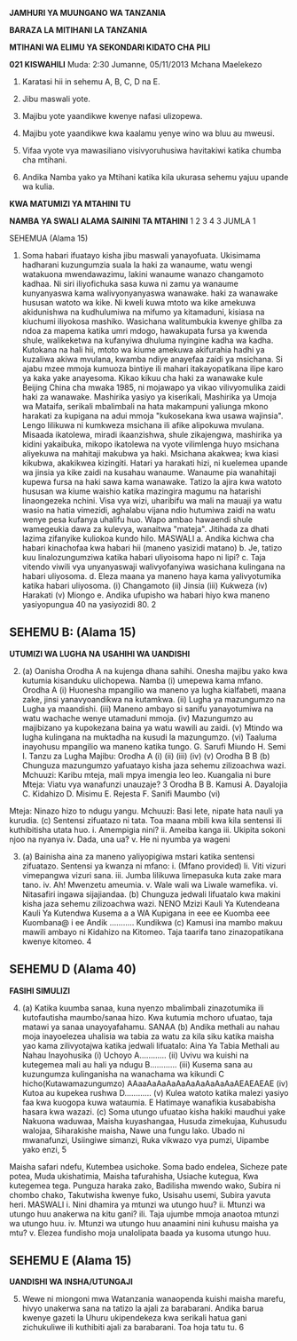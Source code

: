 **JAMHURI YA MUUNGANO WA TANZANIA**

**BARAZA LA MITIHANI LA TANZANIA**

**MTIHANI WA ELIMU YA SEKONDARI KIDATO CHA PILI**

**021 KISWAHILI**
Muda: 2:30 Jumanne, 05/11/2013 Mchana
Maelekezo

1. Karatasi hii in sehemu A, B, C, D na E.

2. Jibu maswali yote.

3. Majibu yote yaandikwe kwenye nafasi ulizopewa.

4. Majibu yote yaandikwe kwa kaalamu yenye wino wa bluu au mweusi.

5. Vifaa vyote vya mawasiliano visivyoruhusiwa havitakiwi katika chumba cha mtihani.

6. Andika Namba yako ya Mtihani katika kila ukurasa sehemu yajuu upande wa kulia.

**KWA MATUMIZI YA MTAHINI TU**

**NAMBA YA SWALI ALAMA SAININI TA MTAHINI**
1
2
3
4
3
JUMLA
1

SEHEMUA (Alama 15)

1. Soma habari ifuatayo kisha jibu maswali yanayofuata.
Ukisimama hadharani kuzungumzia suala la haki za wanaume, watu wengi watakuona mwendawazimu,
lakini wanaume wanazo changamoto kadhaa. Ni siri iliyofichuka sasa kuwa ni zamu ya wanaume kunyanyaswa kama walivyonyanyaswa wanawake.
haki za wanawake hususan watoto wa kike. Ni kweli kuwa mtoto wa kike amekuwa akidunishwa na kudhulumiwa na mifumo ya kitamaduni, kisiasa na kiuchumi iliyokosa mashiko.
Wasichana walitumbukia kwenye ghilba za ndoa za mapema katika umri mdogo, hawakupata fursa ya kwenda shule, walikeketwa na kufanyiwa dhuluma nyingine kadha wa kadha. Kutokana na hali hii, mtoto wa kiume amekuwa akifurahia hadhi ya kuzaliwa akiwa mvulana, kwamba ndiye anayefaa zaidi ya msichana. Si ajabu mzee mmoja kumuoza bintiye ili mahari itakayopatikana ilipe karo ya kaka yake anayesoma. Kikao kikuu cha haki za wanawake kule Beijing China cha mwaka 1985, ni mojawapo ya vikao vilivyomulika zaidi haki za wanawake.
Mashirika yasiyo ya kiserikali, Mashirika ya Umoja wa Mataifa, serikali mbalimbali na hata makampuni yaliunga mkono harakati za kupigana na adui mmoja "kukosekana kwa usawa wajinsia". Lengo lilikuwa ni kumkweza msichana ili afike alipokuwa mvulana. Misaada ikatolewa, miradi ikaanzishwa, shule zikajengwa, mashirika ya kidini yakaibuka, mikopo ikatolewa na vyote vilimlenga huyo msichana aliyekuwa na mahitaji makubwa ya haki. Msichana akakwea; kwa kiasi kikubwa, akakikwea kizingiti.
Hatari ya harakati hizi, ni kuelemea upande wa jinsia ya kike zaidi na kusahau wanaume. Wanaume pia wanahitaji kupewa fursa na haki sawa kama wanawake. Tatizo la ajira kwa watoto hususan wa kiume waishio katika mazingira magumu na hatarishi linaongezeka nchini. Visa vya wizi, uharibifu wa mali na mauaji ya watu wasio na hatia vimezidi, aghalabu vijana ndio hutumiwa zaidi na watu wenye pesa kufanya uhalifu huo. Wapo ambao hawaendi shule wamegeukia dawa za kulevya, wanaitwa "mateja".
Jitihada za dhati lazima zifanyike kuliokoa kundo hilo.
MASWALI
a. Andika kichwa cha habari kinachofaa kwa habari hii (maneno yasizidi matano)
b. Je, tatizo kuu linalozungumziwa katika habari uliyoisoma hapo ni lipi?
c. Taja vitendo viwili vya unyanyaswaji walivyofanyiwa wasichana kulingana na habari uliyosoma.
d. Eleza maana ya maneno haya kama yalivyotumika katika habari uliyosoma.
(i) Changamoto
(ii) Jinsia
(iii) Kukweza
(iv) Harakati
(v) Miongo e. Andika ufupisho wa habari hiyo kwa maneno yasiyopungua 40 na yasiyozidi 80. 
2

## SEHEMU B: (Alama 15)

**UTUMIZI WA LUGHA NA USAHIHI WA UANDISHI**

2. (a) Oanisha Orodha A na kujenga dhana sahihi. Onesha majibu yako kwa kutumia kisanduku ulichopewa. Namba (i) umepewa kama mfano.
Orodha A
(i) Huonesha mpangilio wa maneno ya lugha kialfabeti, maana zake, jinsi yanavyoandikwa na kutamkwa.
(ii) Lugha ya mazungumzo na Lugha ya maandishi.
(iii) Maneno ambayo si sanifu yanayotumiwa na watu wachache wenye utamaduni mmoja.
(iv) Mazungumzo au majibizano ya kupokezana baina ya watu wawili au zaidi.
(v) Mtindo wa lugha kulingana na muktadha na kusudi la mazungumzo.
(vi) Taaluma inayohusu mpangilio wa maneno katika tungo.
G. Sarufi Miundo
H. Semi
I. Tanzu za Lugha
Majibu:
Orodha A (i) (ii) (iii) (iv) (v)
Orodha B B
(b) Chunguza mazungumzo yafuatayo kisha jaza sehemu zilizoachwa wazi.
Mchuuzi: Karibu mteja, mali mpya imengia leo leo. Kuangalia ni bure
Mteja: Viatu vya wanafunzi unauzaje?
3
Orodha B
B. Kamusi
A. Dayalojia
C. Kidahizo
D. Misimu
E. Rejesta
F. Sanifi
Maumbo
(vi)

Mteja: Ninazo hizo to ndugu yangu.
Mchuuzi: Basi lete, nipate hata nauli ya kurudia.
(c) Sentensi zifuatazo ni tata. Toa maana mbili kwa kila sentensi ili kuthibitisha utata huo.
i. Amempigia nini?
ii. Ameiba kanga iii. Ukipita sokoni njoo na nyanya iv. Dada, una ua?
v. He ni nyumba ya wageni

3. (a) Bainisha aina za maneno yaliyopigiwa mstari katika sentensi zifuatazo. Sentensi ya kwanza ni mfano:
i. (Mfano provided)
li. Viti vizuri vimepangwa vizuri sana.
iii. Jumba lilikuwa limepasuka kuta zake mara tano.
iv. Ah! Mwenzetu ameumia.
v. Wale wali wa Liwale wamefika.
vi. Nitasafiri ingawa sijajiandaa.
(b) Chunguza jedwali lifuatalo kwa makini kisha jaza sehemu zilizoachwa wazi.
NENO Mzizi Kauli Ya Kutendeana Kauli Ya Kutendwa
Kusema a a WA
Kupigana in eee ee
Kuomba eee Kuombana@ i ee
Andik ........... Kundikwa
(c) Kamusi ina mambo makuu mawili ambayo ni Kidahizo na Kitomeo. Taja taarifa tano zinazopatikana kwenye kitomeo.
4

## SEHEMU D (Alama 40)

**FASIHI SIMULIZI**

4. (a) Katika kuumba sanaa, kuna nyenzo mbalimbali zinazotumika ili kutofautisha maumbo/sanaa hizo.
Kwa kutumia mchoro ufuatao, taja matawi ya sanaa unayoyafahamu.
SANAA
(b) Andika methali au nahau moja inayoelezea uhalisia wa tabia za watu za kila siku katika maisha yao kama zilivyotajwa katika jedwali lifuatalo:
Aina Ya Tabia Methali au Nahau
Inayohusika
(i) Uchoyo A............
(ii) Uvivu wa kuishi na kutegemea mali au hali ya ndugu B............
(iii) Kusema sana au kuzungumza kulinganisha na wanachama wa kikundi C
hicho(Kutawamazungumzo) AAaaAaAaAaAaAaAaAaAaAaAEAEAEAE
(iv) Kutoa au kupekea rushwa D............
(v) Kulea watoto katika malezi yasiyo faa kwa kuogopa kuwa wataumia. E
Hatimaye wanafikia kusababisha hasara kwa wazazi.
(c) Soma utungo ufuatao kisha hakiki maudhui yake
Nakuona waduwaa,
Maisha kuyashangaa,
Husuda zimekujaa,
Kuhusudu walojaa,
Siharakishe maisha,
Nawe una fungu lako.
Ubado ni mwanafunzi,
Usiingiwe simanzi,
Ruka vikwazo vya pumzi,
Uipambe yako enzi,
5

Maisha safari ndefu,
Kutembea usichoke.
Soma bado endelea,
Sicheze pate potea,
Muda ukishatimia,
Maisha tafurahisha,
Usiache kutegua,
Kwa kutegemea tega.
Punguza haraka zako,
Badilisha mwendo wako,
Subira ni chombo chako,
Takutwisha kwenye fuko,
Usisahu usemi,
Subira yavuta heri.
MASWALI
i. Nini dhamira ya mtunzi wa utungo huu?
ii. Mtunzi wa utungo huu anakerwa na kitu gani?
ili. Taja ujumbe mmoja anaotoa mtunzi wa utungo huu.
iv. Mtunzi wa utungo huu anaamini nini kuhusu maisha ya mtu?
v. Elezea fundisho moja unalolipata baada ya kusoma utungo huu.

## SEHEMU E (Alama 15)

**UANDISHI WA INSHA/UTUNGAJI**

5. Wewe ni miongoni mwa Watanzania wanaopenda kuishi maisha marefu, hivyo unakerwa sana na tatizo la ajali za barabarani. Andika barua kwenye gazeti la Uhuru ukipendekeza kwa serikali hatua gani zichukuliwe ili kuthibiti ajali za barabarani. Toa hoja tatu tu.
6